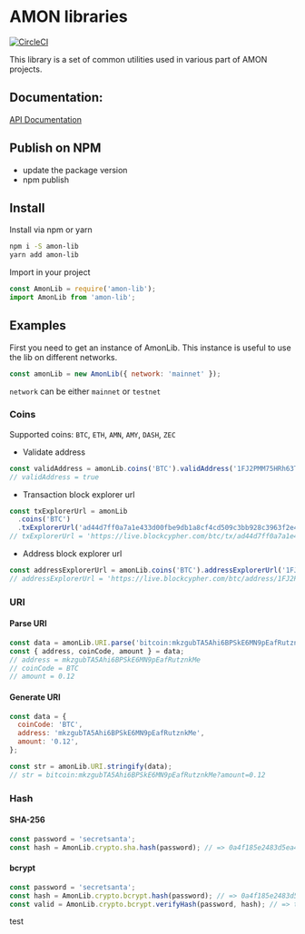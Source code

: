 # AMON libraries

[![CircleCI](https://circleci.com/gh/amontech/amon-lib/tree/master.svg?style=svg&circle-token=35a5a437b160dcd5edeb20b19b5b75fcebd7082d)](https://circleci.com/gh/amontech/amon-lib/tree/master)

This library is a set of common utilities used in various part of AMON projects.

## Documentation:

[API Documentation](https://amontech.github.io/amon-lib/)

## Publish on NPM

- update the package version
- npm publish

## Install

Install via npm or yarn

```bash
npm i -S amon-lib
yarn add amon-lib
```

Import in your project

```javascript
const AmonLib = require('amon-lib');
import AmonLib from 'amon-lib';
```

## Examples

First you need to get an instance of AmonLib. This instance is useful to use the lib on different networks.

```javascript
const amonLib = new AmonLib({ network: 'mainnet' });
```

`network` can be either `mainnet` or `testnet`

### Coins

Supported coins: `BTC`, `ETH`, `AMN`, `AMY`, `DASH`, `ZEC`

- Validate address

```javascript
const validAddress = amonLib.coins('BTC').validAddress('1FJ2PMM75HRh63TmoYLe6Wd9apxNK3aem9');
// validAddress = true
```

- Transaction block explorer url

```javascript
const txExplorerUrl = amonLib
  .coins('BTC')
  .txExplorerUrl('ad44d7ff0a7a1e433d00fbe9db1a8cf4cd509c3bb928c3963f2e4575fc4c5861');
// txExplorerUrl = 'https://live.blockcypher.com/btc/tx/ad44d7ff0a7a1e433d00fbe9db1a8cf4cd509c3bb928c3963f2e4575fc4c5861'
```

- Address block explorer url

```javascript
const addressExplorerUrl = amonLib.coins('BTC').addressExplorerUrl('1FJ2PMM75HRh63TmoYLe6Wd9apxNK3aem9');
// addressExplorerUrl = 'https://live.blockcypher.com/btc/address/1FJ2PMM75HRh63TmoYLe6Wd9apxNK3aem9'
```

### URI

#### Parse URI

```js
const data = amonLib.URI.parse('bitcoin:mkzgubTA5Ahi6BPSkE6MN9pEafRutznkMe?amount=0.12');
const { address, coinCode, amount } = data;
// address = mkzgubTA5Ahi6BPSkE6MN9pEafRutznkMe
// coinCode = BTC
// amount = 0.12
```

#### Generate URI

```js
const data = {
  coinCode: 'BTC',
  address: 'mkzgubTA5Ahi6BPSkE6MN9pEafRutznkMe',
  amount: '0.12',
};

const str = amonLib.URI.stringify(data);
// str = bitcoin:mkzgubTA5Ahi6BPSkE6MN9pEafRutznkMe?amount=0.12
```

### Hash

#### SHA-256

```js
const password = 'secretsanta';
const hash = AmonLib.crypto.sha.hash(password); // => 0a4f185e2483d5ea4e370c6b4ee31c51840f212a7c25de997509a8953d5fcb86
```

#### bcrypt

```js
const password = 'secretsanta';
const hash = AmonLib.crypto.bcrypt.hash(password); // => 0a4f185e2483d5ea4e370c6b4ee31c51840f212a7c25de997509a8953d5fcb86
const valid = AmonLib.crypto.bcrypt.verifyHash(password, hash); // => true
```
test
